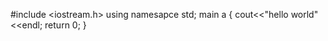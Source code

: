 #include <iostream.h>
using namesapce std;
main a
{
      cout<<"hello world"<<endl;
      return 0;
}
